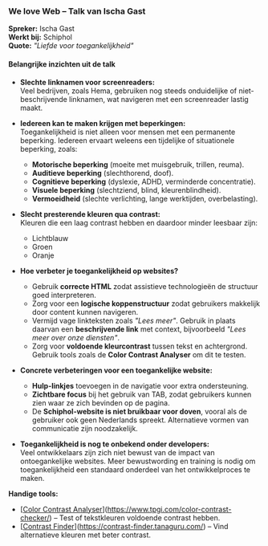### **We love Web – Talk van Ischa Gast**  

**Spreker:** Ischa Gast  
**Werkt bij:** Schiphol  
**Quote:** *"Liefde voor toegankelijkheid"*  

#### **Belangrijke inzichten uit de talk**  

- **Slechte linknamen voor screenreaders:**  
  Veel bedrijven, zoals Hema, gebruiken nog steeds onduidelijke of niet-beschrijvende linknamen, wat navigeren met een screenreader lastig maakt.  

- **Iedereen kan te maken krijgen met beperkingen:**  
  Toegankelijkheid is niet alleen voor mensen met een permanente beperking. Iedereen ervaart weleens een tijdelijke of situationele beperking, zoals:  
  - **Motorische beperking** (moeite met muisgebruik, trillen, reuma).  
  - **Auditieve beperking** (slechthorend, doof).  
  - **Cognitieve beperking** (dyslexie, ADHD, verminderde concentratie).  
  - **Visuele beperking** (slechtziend, blind, kleurenblindheid).  
  - **Vermoeidheid** (slechte verlichting, lange werktijden, overbelasting).  

- **Slecht presterende kleuren qua contrast:**  
  Kleuren die een laag contrast hebben en daardoor minder leesbaar zijn:  
  - Lichtblauw  
  - Groen  
  - Oranje  

- **Hoe verbeter je toegankelijkheid op websites?**  
  - Gebruik **correcte HTML** zodat assistieve technologieën de structuur goed interpreteren.  
  - Zorg voor een **logische koppenstructuur** zodat gebruikers makkelijk door content kunnen navigeren.  
  - Vermijd vage linkteksten zoals *"Lees meer"*. Gebruik in plaats daarvan een **beschrijvende link** met context, bijvoorbeeld *"Lees meer over onze diensten"*.  
  - Zorg voor **voldoende kleurcontrast** tussen tekst en achtergrond. Gebruik tools zoals de **Color Contrast Analyser** om dit te testen.  

- **Concrete verbeteringen voor een toegankelijke website:**  
  - **Hulp-linkjes** toevoegen in de navigatie voor extra ondersteuning.  
  - **Zichtbare focus** bij het gebruik van TAB, zodat gebruikers kunnen zien waar ze zich bevinden op de pagina.  
  - De **Schiphol-website is niet bruikbaar voor doven**, vooral als de gebruiker ook geen Nederlands spreekt. Alternatieve vormen van communicatie zijn noodzakelijk.  

- **Toegankelijkheid is nog te onbekend onder developers:**  
  Veel ontwikkelaars zijn zich niet bewust van de impact van ontoegankelijke websites. Meer bewustwording en training is nodig om toegankelijkheid een standaard onderdeel van het ontwikkelproces te maken.  

**Handige tools:**  
- [[Color Contrast Analyser](https://www.tpgi.com/color-contrast-checker/)](https://www.tpgi.com/color-contrast-checker/) – Test of tekstkleuren voldoende contrast hebben.  
- [[Contrast Finder](https://contrast-finder.tanaguru.com/)](https://contrast-finder.tanaguru.com/) – Vind alternatieve kleuren met beter contrast.  

